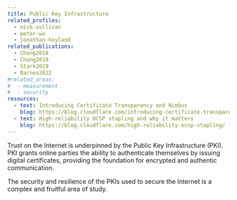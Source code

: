 ```yaml
---
title: Public Key Infrastructure
related_profiles:
  - nick-sullivan
  - peter-wu
  - jonathan-hoyland
related_publications:
  - Chung2018
  - Chung2019
  - Stark2019
  - Barnes2022
#related_areas:
#  - measurement
#  - security
resources:
  - text: Introducing Certificate Transparency and Nimbus
    blog: https://blog.cloudflare.com/introducing-certificate-transparency-and-nimbus/
  - text: High-reliability OCSP stapling and why it matters
    blog: https://blog.cloudflare.com/high-reliability-ocsp-stapling/
---
```


Trust on the Internet is underpinned by the Public Key Infrastructure (PKI). PKI grants online parties the ability to authenticate themselves by issuing digital certificates, providing the foundation for encrypted and authentic communication.

The security and resilience of the PKIs used to secure the Internet is a complex and fruitful area of study.
